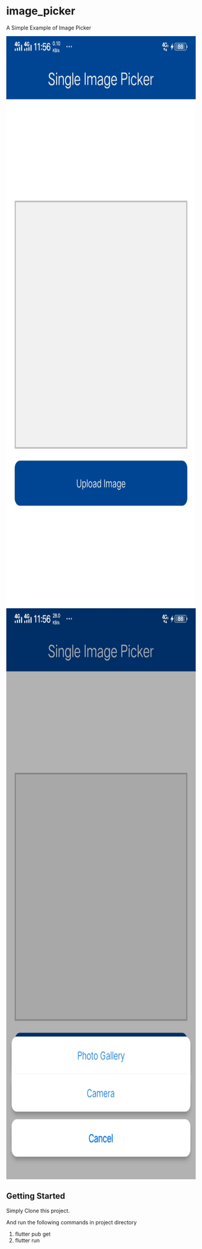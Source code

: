 # image_picker

A Simple Example of Image Picker

<img src="https://github.com/codebiters/flutter-single-image-picker-example/blob/main/demo1.jpg" width="720" height="1520" />
<img src="https://github.com/codebiters/flutter-single-image-picker-example/blob/main/demo2.jpg" width="720" height="1520" />

## Getting Started

Simply Clone this project.

And run the following commands in project directory
1. flutter pub get 
2. flutter run
